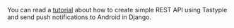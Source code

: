 
You can read a <a href="http://diurnal-blogger.herokuapp.com/2015/2/how-send-notifications-android-using-tas/">tutorial</a> about how to create simple REST API using Tastypie and send push notifications to Android in Django. 
